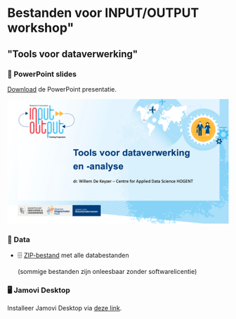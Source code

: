 # Bestanden voor INPUT/OUTPUT workshop"

## "Tools voor dataverwerking"

### 📸 PowerPoint slides

[Download](docs/tools_gegevensverwerking_apr2024.pdf) de PowerPoint presentatie.

[![PDF Preview](img/cover_pptx.png)](docs/tools_gegevensverwerking_apr2024.pdf)

### 💾 Data

-   🗄️ [ZIP-bestand](docs/databestanden.zip) met alle databestanden

    (sommige bestanden zijn onleesbaar zonder softwarelicentie)

### 🖥️ Jamovi Desktop

Installeer Jamovi Desktop via [deze link](https://www.jamovi.org/download.html).
